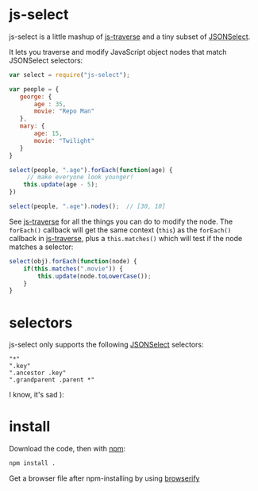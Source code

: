 # js-select

js-select is a little mashup of [js-traverse](https://github.com/substack/js-traverse) and a tiny subset of [JSONSelect](http://jsonselect.org/).

It lets you traverse and modify JavaScript object nodes that match JSONSelect selectors:

```javascript
var select = require("js-select");

var people = {
   george: {
       age : 35,
       movie: "Repo Man"
   },
   mary: {
       age: 15,
       movie: "Twilight"
   }
}

select(people, ".age").forEach(function(age) {
     // make everyone look younger!
    this.update(age - 5);
})

select(people, ".age").nodes();  // [30, 10] 
```

See [js-traverse](https://github.com/substack/js-traverse) for all the things you can do to modify the node. The `forEach()` callback will get the same context (`this`) as the `forEach()` callback in [js-traverse](https://github.com/substack/js-traverse), plus a `this.matches()` which will test if the node matches a selector:

```javascript
select(obj).forEach(function(node) {
    if(this.matches(".movie")) {
        this.update(node.toLowerCase());
    }
}
```

# selectors

js-select only supports the following [JSONSelect](http://jsonselect.org/) selectors:

```
"*"
".key"
".ancestor .key"
".grandparent .parent *"
```

I know, it's sad ):

# install

Download the code, then with [npm](http://npmjs.org):

```bash
npm install .
```

Get a browser file after npm-installing by using [browserify](https://github.com/substack/node-browserify)
